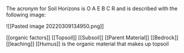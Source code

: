 The acronym for Soil Horizons is O A E B C R and is described with the following image:

![[Pasted image 20220309134950.png]]

[[organic factors]]
[[Topsoil]]
[[Subsoil]]
[[Parent Material]]
[[Bedrock]]
[[leaching]]
[[Humus]] is the organic material that makes up topsoil